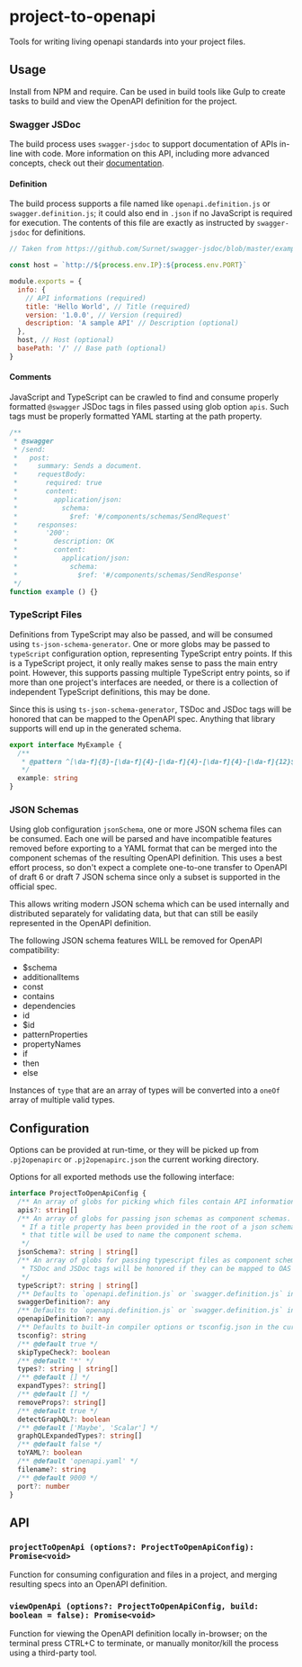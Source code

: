 # project-to-openapi

Tools for writing living openapi standards into your project files.

## Usage

Install from NPM and require. Can be used in build tools like Gulp to create tasks to build and view the OpenAPI definition for the project.

### Swagger JSDoc

The build process uses `swagger-jsdoc` to support documentation of APIs in-line with code. More information on this API, including more advanced concepts, check out their [documentation](https://github.com/Surnet/swagger-jsdoc#fundamental-concepts).

#### **Definition**

The build process supports a file named like `openapi.definition.js` or `swagger.definition.js`; it could also end in `.json` if no JavaScript is required for execution. The contents of this file are exactly as instructed by `swagger-jsdoc` for definitions.

```js
// Taken from https://github.com/Surnet/swagger-jsdoc/blob/master/example/v2/swaggerDef.js

const host = `http://${process.env.IP}:${process.env.PORT}`

module.exports = {
  info: {
    // API informations (required)
    title: 'Hello World', // Title (required)
    version: '1.0.0', // Version (required)
    description: 'A sample API' // Description (optional)
  },
  host, // Host (optional)
  basePath: '/' // Base path (optional)
}
```

#### **Comments**

JavaScript and TypeScript can be crawled to find and consume properly formatted `@swagger` JSDoc tags in files passed using glob option `apis`. Such tags must be properly formatted YAML starting at the path property.

```js
/**
 * @swagger
 * /send:
 *   post:
 *     summary: Sends a document.
 *     requestBody:
 *       required: true
 *       content:
 *         application/json:
 *           schema:
 *             $ref: '#/components/schemas/SendRequest'
 *     responses:
 *       '200':
 *         description: OK
 *         content:
 *           application/json:
 *             schema:
 *               $ref: '#/components/schemas/SendResponse'
 */
function example () {}
```

### TypeScript Files

Definitions from TypeScript may also be passed, and will be consumed using `ts-json-schema-generator`. One or more globs may be passed to `typeScript` configuration option, representing TypeScript entry points. If this is a TypeScript project, it only really makes sense to pass the main entry point. However, this supports passing multiple TypeScript entry points, so if more than one project's interfaces are needed, or there is a collection of independent TypeScript definitions, this may be done.

Since this is using `ts-json-schema-generator`, TSDoc and JSDoc tags will be honored that can be mapped to the OpenAPI spec. Anything that library supports will end up in the generated schema.

```ts
export interface MyExample {
  /**
   * @pattern ^[\da-f]{8}-[\da-f]{4}-[\da-f]{4}-[\da-f]{4}-[\da-f]{12}$
   */
  example: string
}
```

### JSON Schemas

Using glob configuration `jsonSchema`, one or more JSON schema files can be consumed. Each one will be parsed and have incompatible features removed before exporting to a YAML format that can be merged into the component schemas of the resulting OpenAPI definition. This uses a best effort process, so don't expect a complete one-to-one transfer to OpenAPI of draft 6 or draft 7 JSON schema since only a subset is supported in the official spec.

This allows writing modern JSON schema which can be used internally and distributed separately for validating data, but that can still be easily represented in the OpenAPI definition.

The following JSON schema features WILL be removed for OpenAPI compatibility:

- \$schema
- additionalItems
- const
- contains
- dependencies
- id
- \$id
- patternProperties
- propertyNames
- if
- then
- else

Instances of `type` that are an array of types will be converted into a `oneOf` array of multiple valid types.

## Configuration

Options can be provided at run-time, or they will be picked up from `.pj2openapirc` or `.pj2openapirc.json` the current working directory.

Options for all exported methods use the following interface:

```ts
interface ProjectToOpenApiConfig {
  /** An array of globs for picking which files contain API information. */
  apis?: string[]
  /** An array of globs for passing json schemas as component schemas.
   * If a title property has been provided in the root of a json schema,
   * that title will be used to name the component schema.
   */
  jsonSchema?: string | string[]
  /** An array of globs for passing typescript files as component schemas.
   * TSDoc and JSDoc tags will be honored if they can be mapped to OAS schema tags.
   */
  typeScript?: string | string[]
  /** Defaults to `openapi.definition.js` or `swagger.definition.js` in the current directory. */
  swaggerDefinition?: any
  /** Defaults to `openapi.definition.js` or `swagger.definition.js` in the current directory. */
  openapiDefinition?: any
  /** Defaults to built-in compiler options or tsconfig.json in the current directory. */
  tsconfig?: string
  /** @default true */
  skipTypeCheck?: boolean
  /** @default '*' */
  types?: string | string[]
  /** @default [] */
  expandTypes?: string[]
  /** @default [] */
  removeProps?: string[]
  /** @default true */
  detectGraphQL?: boolean
  /** @default ['Maybe', 'Scalar'] */
  graphQLExpandedTypes?: string[]
  /** @default false */
  toYAML?: boolean
  /** @default 'openapi.yaml' */
  filename?: string
  /** @default 9000 */
  port?: number
}
```

## API

### `projectToOpenApi (options?: ProjectToOpenApiConfig): Promise<void>`

Function for consuming configuration and files in a project, and merging resulting specs into an OpenAPI definition.

### `viewOpenApi (options?: ProjectToOpenApiConfig, build: boolean = false): Promise<void>`

Function for viewing the OpenAPI definition locally in-browser; on the terminal press CTRL+C to terminate, or manually monitor/kill the process using a third-party tool.
